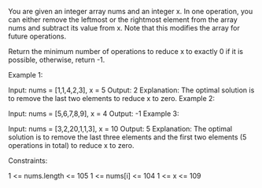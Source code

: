 You are given an integer array nums and an integer x. In one operation, you can either remove the leftmost or the rightmost element from the array nums and subtract its value from x. Note that this modifies the array for future operations.

Return the minimum number of operations to reduce x to exactly 0 if it is possible, otherwise, return -1.

 

Example 1:

Input: nums = [1,1,4,2,3], x = 5
Output: 2
Explanation: The optimal solution is to remove the last two elements to reduce x to zero.
Example 2:

Input: nums = [5,6,7,8,9], x = 4
Output: -1
Example 3:

Input: nums = [3,2,20,1,1,3], x = 10
Output: 5
Explanation: The optimal solution is to remove the last three elements and the first two elements (5 operations in total) to reduce x to zero.
 

Constraints:

1 <= nums.length <= 105
1 <= nums[i] <= 104
1 <= x <= 109
